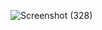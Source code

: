 ![Screenshot (328)](https://github.com/user-attachments/assets/e4794a8c-8302-49cc-becc-f3975c0dd456)
